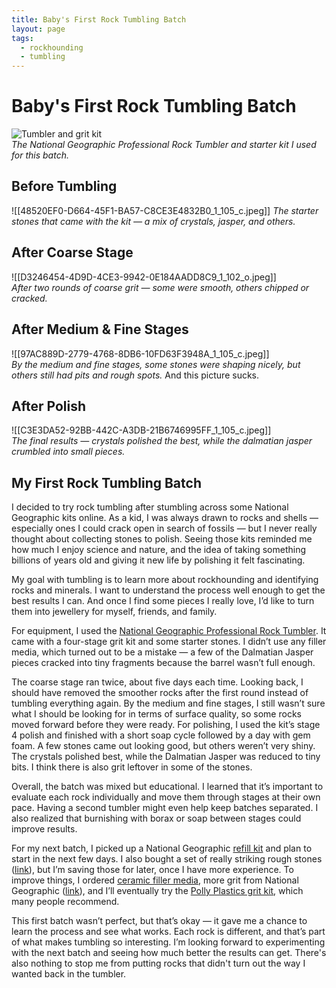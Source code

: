 ```yaml
---
title: Baby's First Rock Tumbling Batch
layout: page
tags:
  - rockhounding
  - tumbling
---
```

# Baby's First Rock Tumbling Batch  

![Tumbler and grit kit](path-to-image/tumbler-kit.jpg)  
*The National Geographic Professional Rock Tumbler and starter kit I used for this batch.*  

## Before Tumbling
![[48520EF0-D664-45F1-BA57-C8CE3E4832B0_1_105_c.jpeg]]
*The starter stones that came with the kit — a mix of crystals, jasper, and others.*  

## After Coarse Stage
![[D3246454-4D9D-4CE3-9942-0E184AADD8C9_1_102_o.jpeg]]  
*After two rounds of coarse grit — some were smooth, others chipped or cracked.*  

## After Medium & Fine Stages
![[97AC889D-2779-4768-8DB6-10FD63F3948A_1_105_c.jpeg]]  
*By the medium and fine stages, some stones were shaping nicely, but others still had pits and rough spots.* And this picture sucks.

## After Polish
![[C3E3DA52-92BB-442C-A3DB-21B6746995FF_1_105_c.jpeg]]  
*The final results — crystals polished the best, while the dalmatian jasper crumbled into small pieces.*  

## My First Rock Tumbling Batch

I decided to try rock tumbling after stumbling across some National Geographic kits online. As a kid, I was always drawn to rocks and shells — especially ones I could crack open in search of fossils — but I never really thought about collecting stones to polish. Seeing those kits reminded me how much I enjoy science and nature, and the idea of taking something billions of years old and giving it new life by polishing it felt fascinating.

My goal with tumbling is to learn more about rockhounding and identifying rocks and minerals. I want to understand the process well enough to get the best results I can. And once I find some pieces I really love, I’d like to turn them into jewellery for myself, friends, and family.

For equipment, I used the [National Geographic Professional Rock Tumbler](https://www.amazon.ca/NATIONAL-GEOGRAPHIC-Professional-Rock-Tumbler/dp/B086Z83SV5/ref=sr17). It came with a four-stage grit kit and some starter stones. I didn’t use any filler media, which turned out to be a mistake — a few of the Dalmatian Jasper pieces cracked into tiny fragments because the barrel wasn’t full enough.

The coarse stage ran twice, about five days each time. Looking back, I should have removed the smoother rocks after the first round instead of tumbling everything again. By the medium and fine stages, I still wasn’t sure what I should be looking for in terms of surface quality, so some rocks moved forward before they were ready. For polishing, I used the kit’s stage 4 polish and finished with a short soap cycle followed by a day with gem foam. A few stones came out looking good, but others weren’t very shiny. The crystals polished best, while the Dalmatian Jasper was reduced to tiny bits. I think there is also grit leftover in some of the stones.

Overall, the batch was mixed but educational. I learned that it’s important to evaluate each rock individually and move them through stages at their own pace. Having a second tumbler might even help keep batches separated. I also realized that burnishing with borax or soap between stages could improve results.

For my next batch, I picked up a National Geographic [refill kit](https://www.amazon.ca/dp/B07H7WFWYT) and plan to start in the next few days. I also bought a set of really striking rough stones ([link](https://www.amazon.ca/dp/B07VZDCPQG)), but I’m saving those for later, once I have more experience. To improve things, I ordered [ceramic filler media](https://www.amazon.ca/dp/B0DFWYF6JT), more grit from National Geographic ([link](https://www.amazon.ca/National-Geographic-Tumbler-Polish-Refill/dp/B0DTWQGB91/ref=sr15)), and I’ll eventually try the [Polly Plastics grit kit](https://www.amazon.ca/Polly-Plastics-Tumbler-Tumbling-Resealable/dp/B01MTEB7SA/ref=sr14), which many people recommend.

This first batch wasn’t perfect, but that’s okay — it gave me a chance to learn the process and see what works. Each rock is different, and that’s part of what makes tumbling so interesting. I’m looking forward to experimenting with the next batch and seeing how much better the results can get. There's also nothing to stop me from putting rocks that didn't turn out the way I wanted back in the tumbler.
